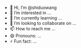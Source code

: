 - 👋 Hi, I’m @shiduowang
- 👀 I’m interested in ...
- 🌱 I’m currently learning ...
- 💞️ I’m looking to collaborate on ...
- 📫 How to reach me ...
- 😄 Pronouns: ...
- ⚡ Fun fact: ...

<!---
shiduowang/shiduowang is a ✨ special ✨ repository because its `README.md` (this file) appears on your GitHub profile.
You can click the Preview link to take a look at your changes.
--->
